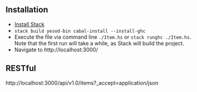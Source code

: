 ## Installation

* [Install Stack](https://docs.haskellstack.org/en/stable/install_and_upgrade/#installupgrade)
* `stack build yesod-bin cabal-install --install-ghc`
* Execute the file via command line `./Item.hs` or `stack runghc ./Item.hs`. Note that the first run will
take a while, as Stack will build the project.
* Navigate to http://localhost:3000/


## RESTful

http://localhost:3000/api/v1.0/items?_accept=application/json
